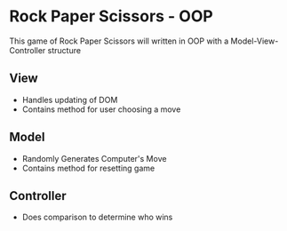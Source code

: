 # Rock Paper Scissors - OOP

This game of Rock Paper Scissors will written in OOP with a Model-View-Controller structure

## View
- Handles updating of DOM
- Contains method for user choosing a move

## Model
- Randomly Generates Computer's Move
- Contains method for resetting game

## Controller
- Does comparison to determine who wins

